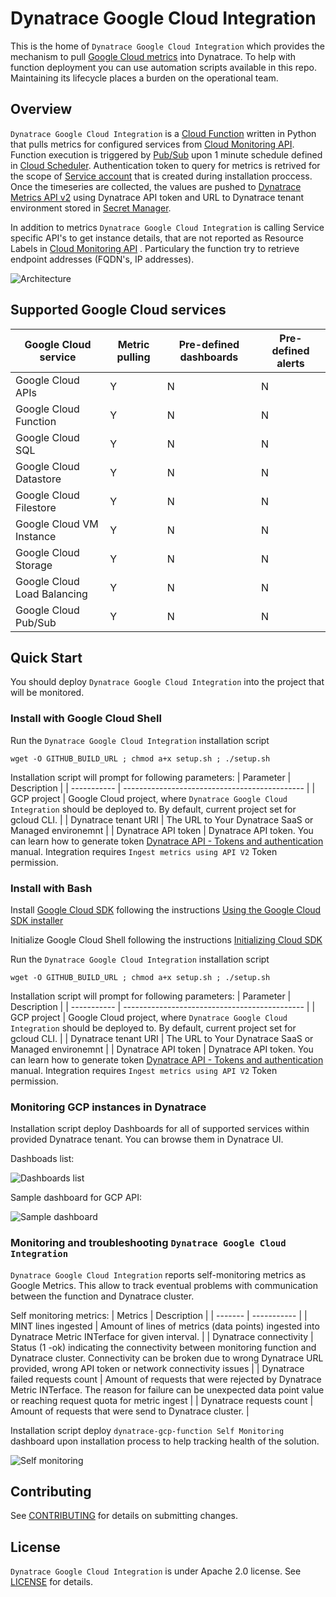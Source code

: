 # Dynatrace Google Cloud Integration

This is the home of `Dynatrace Google Cloud Integration` which provides the mechanism to pull [Google Cloud metrics](https://cloud.google.com/monitoring/api/metrics_gcp) into Dynatrace.
To help with function deployment you can use automation scripts available in this repo.
Maintaining its lifecycle places a burden on the operational team.


## Overview
`Dynatrace Google Cloud Integration` is a [Cloud Function](https://cloud.google.com/functions) written in Python that pulls metrics for configured services from [Cloud Monitoring API](https://cloud.google.com/monitoring/api/v3). Function execution is triggered by [Pub/Sub](https://cloud.google.com/pubsub) upon 1 minute schedule defined in [Cloud Scheduler](https://cloud.google.com/scheduler). Authentication token to query for metrics is retrived for the scope of [Service account](https://cloud.google.com/iam/docs/service-accounts) that is created during installation proccess. Once the timeseries are collected, the values are pushed to [Dynatrace Metrics API v2](https://www.dynatrace.com/support/help/dynatrace-api/environment-api/metric-v2/) using Dynatrace API token and URL to Dynatrace tenant environment stored in [Secret Manager](https://cloud.google.com/secret-manager).

In addition to metrics `Dynatrace Google Cloud Integration` is calling Service specific API's to get instance details, that are not reported as Resource Labels in [Cloud Monitoring API](https://cloud.google.com/monitoring/api/v3) .  Particulary the function try to retrieve endpoint addresses (FQDN's, IP addresses).

![Architecture](./img/architecture.svg)

## Supported Google Cloud services
| Google Cloud service                 | Metric pulling | Pre-defined dashboards | Pre-defined alerts |
| --------------------------  | ---- | ---- | ---- |
| Google Cloud APIs           |  Y   |  N   |  N   |
| Google Cloud Function       |  Y   |  N   |  N   |
| Google Cloud SQL            |  Y   |  N   |  N   | 
| Google Cloud Datastore      |  Y   |  N   |  N   |
| Google Cloud Filestore      |  Y   |  N   |  N   |
| Google Cloud VM Instance    |  Y   |  N   |  N   |
| Google Cloud Storage        |  Y   |  N   |  N   |
| Google Cloud Load Balancing |  Y   |  N   |  N   |
| Google Cloud Pub/Sub        |  Y   |  N   |  N   |

## Quick Start
You should deploy `Dynatrace Google Cloud Integration` into the project that will be monitored.


### Install with Google Cloud Shell

Run the `Dynatrace Google Cloud Integration` installation script
```
wget -O GITHUB_BUILD_URL ; chmod a+x setup.sh ; ./setup.sh
```

Installation script will prompt for following parameters:
| Parameter   | Description                                   |
| ----------- | --------------------------------------------- |
| GCP project | Google Cloud project, where `Dynatrace Google Cloud Integration` should be deployed to. By default, current project set for gcloud CLI. |
| Dynatrace tenant URI | The URL to Your Dynatrace SaaS or Managed environemnt |
| Dynatrace API token | Dynatrace API token. You can learn how to generate token [Dynatrace API - Tokens and authentication](https://www.dynatrace.com/support/help/dynatrace-api/basics/dynatrace-api-authentication) manual. Integration requires `Ingest metrics using API V2` Token permission.



### Install with Bash
Install [Google Cloud SDK](https://cloud.google.com/sdk/docs) following the instructions [Using the Google Cloud SDK installer](https://cloud.google.com/sdk/docs/downloads-interactive#linux)

Initialize Google Cloud Shell following the instructions [Initializing Cloud SDK](https://cloud.google.com/sdk/docs/initializing)

Run the `Dynatrace Google Cloud Integration` installation script
```
wget -O GITHUB_BUILD_URL ; chmod a+x setup.sh ; ./setup.sh
```

Installation script will prompt for following parameters:
| Parameter   | Description                                   |
| ----------- | --------------------------------------------- |
| GCP project | Google Cloud project, where `Dynatrace Google Cloud Integration` should be deployed to. By default, current project set for gcloud CLI. |
| Dynatrace tenant URI | The URL to Your Dynatrace SaaS or Managed environemnt |
| Dynatrace API token | Dynatrace API token. You can learn how to generate token [Dynatrace API - Tokens and authentication](https://www.dynatrace.com/support/help/dynatrace-api/basics/dynatrace-api-authentication) manual. Integration requires `Ingest metrics using API V2` Token permission.

### Monitoring GCP instances in Dynatrace

Installation script deploy Dashboards for all of supported services within provided Dynatrace tenant. You can browse them in Dynatrace UI.

Dashboads list:

![Dashboards list](./img/gcp_dashboards_list.png)

Sample dashboard for GCP API:

![Sample dashboard](./img/gcp_api_dashboard.png)

### Monitoring and troubleshooting `Dynatrace Google Cloud Integration`

`Dynatrace Google Cloud Integration` reports self-monitoring metrics as Google Metrics. This allow to track eventual problems with communication between the function and Dynatrace cluster. 

Self monitoring metrics:
| Metrics | Description |
| ------- | ----------- |
| MINT lines ingested | Amount of lines of metrics (data points) ingested into Dynatrace Metric INTerface for given interval. |
| Dynatrace connectivity | Status (1 -ok) indicating the connectivity between monitoring function and Dynatrace cluster. Connectivity can be broken due to wrong Dynatrace URL provided, wrong API token or network connectivity issues |
| Dynatrace failed requests count | Amount of requests that were rejected by Dynatrace Metric INTerface. The reason for failure can be unexpected data point value or reaching request quota for metric ingest |
| Dynatrace requests count | Amount of requests that were send to Dynatrace cluster.  |

Installation script deploy `dynatrace-gcp-function Self Monitoring` dashboard upon installation process to help tracking health of the solution.

![Self monitoring](./img/self_monitoring.png)


## Contributing

See [CONTRIBUTING](CONTRIBUTING.md) for details on submitting changes.

## License

`Dynatrace Google Cloud Integration` is under Apache 2.0 license. See [LICENSE](LICENSE) for details.